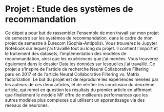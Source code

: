 # Projet : Etude des systèmes de recommandation

Ce dépot a pour but de rassembler l'ensemble de mon travail sur mon projet de semestre sur les systèmes de recommandation, dans le cadre de mon projet de semestre à Eurecom (Sophia-Antipolis). Vous trouverez le Jupyter Notebook sur lequel j'ai travaillé tout au long du projet. Il contient l'import et le traitement des datasets, l'implémentation des modèles de recommandation, ainsi que les expériences que j'ai menées. Vous trouverez également dans le dossier Data les données sur lesquelles j'ai travaillé.
Ce projet a s'inspire de l'article de recherche Neural Collaborative Filtering paru en 2017 et de l'article Neural Collaborative Filtering vs. Matrix factorization. Le but du projet est de reproduire les expériences menées par les auteurs de ces deux articles, et de vérifier les conclusion du deuxième article, qui remet en question les résultats du premier article en affirmant que finalement le modèle MF offre de meilleures performances que les autres modèles plus complexes qui utilisent un apprentissage via des réseaux de neurones.
